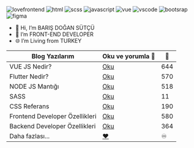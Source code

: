 ![lovefrontend](https://user-images.githubusercontent.com/32280358/159145129-447ac776-a3fe-40e0-8c9b-b5e1988a6ce6.jpg)
![html](https://user-images.githubusercontent.com/32280358/159145292-abeec218-ffd6-4dc3-82d5-d748c0c3734e.jpg)
![scss](https://user-images.githubusercontent.com/32280358/159145360-4172ecf8-6bfd-4e42-9444-bc0354ad9bce.jpg)
![javascript](https://user-images.githubusercontent.com/32280358/159145301-7596cde5-5522-4e3c-ab64-c83f201f2adf.jpg)
![vue](https://user-images.githubusercontent.com/32280358/159145303-6bdec46c-79bf-435c-b240-3ccf442bf745.jpg)
![vscode](https://user-images.githubusercontent.com/32280358/159145304-afd3e495-498d-4ff3-8cc1-a815e79f7019.jpg)
![bootsrap](https://user-images.githubusercontent.com/32280358/159145305-500d7894-cce6-4b70-b395-3cfa689f5345.jpg)
![figma](https://user-images.githubusercontent.com/32280358/159145311-dfea61ea-639f-43b5-a67f-ce41cc7e707b.jpg)


- 👋 Hi, I’m BARIŞ DOĞAN SÜTÇÜ
- 👀 I’m FRONT-END DEVELOPER
- :globe_with_meridians:	 I’m Living from TURKEY


| Blog Yazılarım | Oku ve yorumla :smiling_face_with_three_hearts: | :eyes:
| ------ | ------ | ------ |
| VUE JS Nedir? | <a href="https://barisdogansutcu.com/vue-js-nedir-nerelerde-kullanilir/">Oku</a> | 644
| Flutter Nedir? | <a href="https://barisdogansutcu.com/flutter-nedir/">Oku</a> | 570
| NODE JS Mantığı | <a href="https://barisdogansutcu.com/node-js-calisma-mantigi-nasildir/">Oku</a> | 518
| SASS | <a href="https://barisdogansutcu.com/sass-kullanmanin-csse-gore-faydalari-nelerdir">Oku</a> | 11
| CSS Referans | <a href="https://barisdogansutcu.com/css-referans/">Oku</a> | 190 
| Frontend Developer Özellikleri | <a href="https://barisdogansutcu.com/frontend-developer-ve-ozellikleri/">Oku</a> | 580
| Backend Developer Özellikleri | <a href="https://barisdogansutcu.com/frontend-developer-ve-ozellikleri/">Oku</a> | 364
| Daha fazlası... | <a href="https://barisdogansutcu.com/blog/">:hearts:</a> | :infinity:


